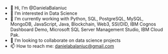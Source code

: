 - 👋 Hi, I’m @DanielaBalaniuc
- 👀 I’m interested in Data Science
- 🌱 I’m currently working with Python, SQL, PostgreSQL, MySQL, MongoDB, JavaScript, Java, Blockchain, Web3, SSI/DID, IBM Cognos Dashboard Demo, Microsoft SQL Server Management Studio, IBM Cloud Pak.
- 💞️ I’m looking to collaborate on data science projects
- 📫 How to reach me: danielabalaniuc@gmail.com

<!---
DanielaBalaniuc/DanielaBalaniuc is a ✨ special ✨ repository because its `README.md` (this file) appears on your GitHub profile.
You can click the Preview link to take a look at your changes.
--->
